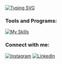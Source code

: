 
[![Typing SVG](https://readme-typing-svg.herokuapp.com?font=Fira+Code&size=30&duration=3000&pause=&color=FFF&center=true&vCenter=true&width=435&lines=Hey+There+👋;My+name+is+Asadbek!;I'm+fullstack+developer)](https://github.com/asadbek02)

### Tools and Programs:
  <p align="left">

[![My Skills](https://skillicons.dev/icons?i=php,laravel,vue,vite,mysql,postgresql,nginx,linux,bash,redis,docker,aws,git,github,gitlab,githubactions,html,css,js,jquery,bootstrap,wordpress,vscode,postman,md,vim,regex,selenium)](https://github.com/asadbek02)
  </p>
  
### Connect with me:
[![Instagram](https://img.shields.io/badge/Instagram-%23E4405F.svg?style=flat&logo=Instagram&logoColor=white)](https://instagram.com/abdusalamov.02?igsh=NzRsYjU2NGtmYWp4) [![LinkedIn](https://img.shields.io/badge/LinkedIn-%230077B5.svg?style=flat&logo=linkedin&logoColor=white)](https://linkedin.com/in/asadbek-abdusalomov-30a201257)
